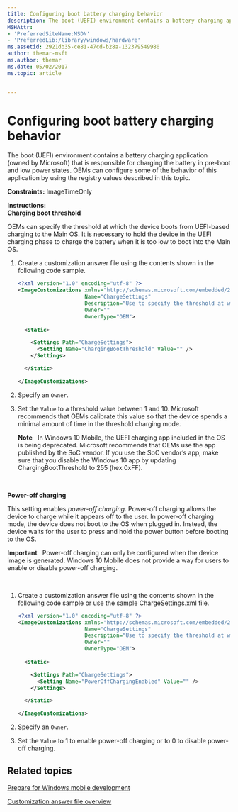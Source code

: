 ```yaml
---
title: Configuring boot battery charging behavior
description: The boot (UEFI) environment contains a battery charging application (owned by Microsoft) that is responsible for charging the battery in pre-boot and low power states.
MSHAttr:
- 'PreferredSiteName:MSDN'
- 'PreferredLib:/library/windows/hardware'
ms.assetid: 2921db35-ce81-47cd-b28a-132379549980
author: themar-msft
ms.author: themar
ms.date: 05/02/2017
ms.topic: article


---
```


# Configuring boot battery charging behavior


The boot (UEFI) environment contains a battery charging application (owned by Microsoft) that is responsible for charging the battery in pre-boot and low power states. OEMs can configure some of the behavior of this application by using the registry values described in this topic.

<a href="" id="constraints---imagetimeonly"></a>**Constraints:** ImageTimeOnly  

<a href="" id="instructions-"></a>**Instructions:**  
**Charging boot threshold**

OEMs can specify the threshold at which the device boots from UEFI-based charging to the Main OS. It is necessary to hold the device in the UEFI charging phase to charge the battery when it is too low to boot into the Main OS.

1.  Create a customization answer file using the contents shown in the following code sample.

    ```XML
    <?xml version="1.0" encoding="utf-8" ?>  
    <ImageCustomizations xmlns="http://schemas.microsoft.com/embedded/2004/10/ImageUpdate"  
                         Name="ChargeSettings"  
                         Description="Use to specify the threshold at which the device boots from UEFI-based charging to the main OS and to enable power-off charging mode."  
                         Owner=""  
                         OwnerType="OEM"> 
      
      <Static>  

        <Settings Path="ChargeSettings">  
          <Setting Name="ChargingBootThreshold" Value="" />  
        </Settings>  

      </Static>

    </ImageCustomizations>
    ```

2.  Specify an `Owner`.

3.  Set the `Value` to a threshold value between 1 and 10. Microsoft recommends that OEMs calibrate this value so that the device spends a minimal amount of time in the threshold charging mode.

    **Note**  
    In Windows 10 Mobile, the UEFI charging app included in the OS is being deprecated. Microsoft recommends that OEMs use the app published by the SoC vendor. If you use the SoC vendor’s app, make sure that you disable the Windows 10 app by updating ChargingBootThreshold to 255 (hex 0xFF).

     

**Power-off charging**

This setting enables *power-off charging*. Power-off charging allows the device to charge while it appears off to the user. In power-off charging mode, the device does not boot to the OS when plugged in. Instead, the device waits for the user to press and hold the power button before booting to the OS.

**Important**  
Power-off charging can only be configured when the device image is generated. Windows 10 Mobile does not provide a way for users to enable or disable power-off charging.

 

1.  Create a customization answer file using the contents shown in the following code sample or use the sample ChargeSettings.xml file.

    ```XML
    <?xml version="1.0" encoding="utf-8" ?>  
    <ImageCustomizations xmlns="http://schemas.microsoft.com/embedded/2004/10/ImageUpdate"  
                         Name="ChargeSettings"  
                         Description="Use to specify the threshold at which the device boots from UEFI-based charging to the main OS and to enable power-off charging mode."  
                         Owner=""  
                         OwnerType="OEM"> 
      
      <Static>  

        <Settings Path="ChargeSettings">  
          <Setting Name="PowerOffChargingEnabled" Value="" />
        </Settings>  

      </Static>

    </ImageCustomizations>
    ```

2.  Specify an `Owner`.

3.  Set the `Value` to 1 to enable power-off charging or to 0 to disable power-off charging.

## Related topics

[Prepare for Windows mobile development](https://docs.microsoft.com/en-us/windows-hardware/manufacture/mobile/preparing-for-windows-mobile-development)

[Customization answer file overview](https://docs.microsoft.com/en-us/windows-hardware/customize/mobile/mcsf/customization-answer-file)
